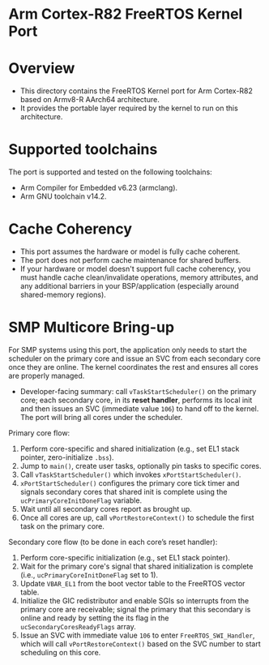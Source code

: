 # Arm Cortex-R82 FreeRTOS Kernel Port

# Overview

- This directory contains the FreeRTOS Kernel port for Arm Cortex-R82 based on Armv8-R AArch64 architecture.
- It provides the portable layer required by the kernel to run on this architecture.

# Supported toolchains

The port is supported and tested on the following toolchains:

  * Arm Compiler for Embedded v6.23 (armclang).
  * Arm GNU toolchain v14.2.

# Cache Coherency

- This port assumes the hardware or model is fully cache coherent.
- The port does not perform cache maintenance for shared buffers.
- If your hardware or model doesn't support full cache coherency, you must handle cache clean/invalidate operations, memory attributes, and any additional barriers in your BSP/application (especially around shared-memory regions).

# SMP Multicore Bring-up

For SMP systems using this port, the application only needs to start the scheduler on the primary core and issue an SVC from each secondary core once they are online. The kernel coordinates the rest and ensures all cores are properly managed.

- Developer-facing summary: call `vTaskStartScheduler()` on the primary core; each secondary core, in its **reset handler**, performs its local init and then issues an SVC (immediate value `106`) to hand off to the kernel. The port will bring all cores under the scheduler.

Primary core flow:

1. Perform core-specific and shared initialization (e.g., set EL1 stack pointer, zero-initialize `.bss`).
2. Jump to `main()`, create user tasks, optionally pin tasks to specific cores.
3. Call `vTaskStartScheduler()` which invokes `xPortStartScheduler()`.
4. `xPortStartScheduler()` configures the primary core tick timer and signals secondary cores that shared init is complete using the `ucPrimaryCoreInitDoneFlag` variable.
5. Wait until all secondary cores report as brought up.
6. Once all cores are up, call `vPortRestoreContext()` to schedule the first task on the primary core.

Secondary core flow (to be done in each core’s reset handler):

1. Perform core-specific initialization (e.g., set EL1 stack pointer).
2. Wait for the primary core's signal that shared initialization is complete (i.e., `ucPrimaryCoreInitDoneFlag` set to 1).
3. Update `VBAR_EL1` from the boot vector table to the FreeRTOS vector table.
4. Initialize the GIC redistributor and enable SGIs so interrupts from the primary core are receivable; signal the primary that this secondary is online and ready by setting the its flag in the `ucSecondaryCoresReadyFlags` array.
5. Issue an SVC with immediate value `106` to enter `FreeRTOS_SWI_Handler`, which will call `vPortRestoreContext()` based on the SVC number to start scheduling on this core.
